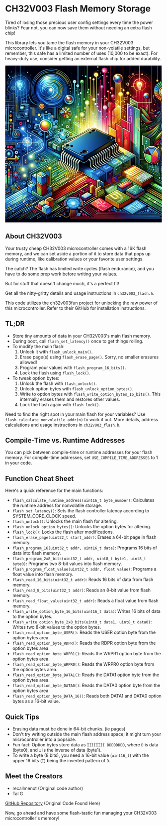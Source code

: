 # CH32V003 Flash Memory Storage 

Tired of losing those precious user config settings every time the power blinks? Fear not, you can now save them without needing an extra flash chip!

This library lets you tame the flash memory in your CH32V003 microcontroller. It's like a digital safe for your non-volatile settings, but remember, this safe has a limited number of uses (10,000 to be exact). For heavy-duty use, consider getting an external flash chip for added durability.

![Abstract illustration of microcontrollers](img/illustration.png)


## About CH32V003

Your trusty cheap CH32V003 microcontroller comes with a 16K flash memory, and we can set aside a portion of it to store data that pops up during runtime, like calibration values or your favorite user settings.

The catch? The flash has limited write cycles (flash endurance), and you have to do some prep work before writing your values.

But for stuff that doesn't change much, it's a perfect fit!

Get all the nitty-gritty details and usage instructions in `ch32v003_flash.h`.

This code utilizes the ch32v003fun project for unlocking the raw power of this microcontroller. Refer to their GitHub for installation instructions.

## TL;DR

- Store tiny amounts of data in your CH32V003's main flash memory.
- During boot, call `flash_set_latency()` once to get things rolling.
- To modify the main flash:
  1. Unlock it with `flash_unlock_main()`.
  2. Erase page(s) using `flash_erase_page()`. Sorry, no smaller erasures allowed!
  3. Program your values with `flash_program_16_bits()`.
  4. Lock the flash using `flash_lock()`.
- To tweak option bytes:
  1. Unlock the flash with `flash_unlock()`.
  2. Unlock option bytes with `flash_unlock_option_bytes()`.
  3. Write to option bytes with `flash_write_option_bytes_16_bits()`. This internally erases them and restores other values.
  4. Lock the flash again with `flash_lock()`.

Need to find the right spot in your main flash for your variables? Use `flash_calculate_nonvolatile_addr(n)` to work it out. More details, address calculations and usage instructions in `ch32v003_flash.h`.

## Compile-Time vs. Runtime Addresses

You can pick between compile-time or runtime addresses for your flash memory. For compile-time addresses, set `USE_COMPILE_TIME_ADDRESSES` to 1 in your code.

## Function Cheat Sheet

Here's a quick reference for the main functions:

- `flash_calculate_runtime_address(uint16_t byte_number)`: Calculates the runtime address for nonvolatile storage.
- `flash_set_latency()`: Sets the flash controller latency according to SYSTEM_CORE_CLOCK speed.
- `flash_unlock()`: Unlocks the main flash for altering.
- `flash_unlock_option_bytes()`: Unlocks the option bytes for altering.
- `flash_lock()`: Locks the flash after modifications.
- `flash_erase_page(uint32_t start_addr)`: Erases a 64-bit page in flash memory.
- `flash_program_16(uint32_t addr, uint16_t data)`: Programs 16 bits of data into flash memory.
- `flash_program_2x8_bits(uint32_t addr, uint8_t byte1, uint8_t byte0)`: Programs two 8-bit values into flash memory.
- `flash_program_float_value(uint32_t addr, float value)`: Programs a float value into flash memory.
- `flash_read_16_bits(uint32_t addr)`: Reads 16 bits of data from flash memory.
- `flash_read_8_bits(uint32_t addr)`: Reads an 8-bit value from flash memory.
- `flash_read_float_value(uint32_t addr)`: Reads a float value from flash memory.
- `flash_write_option_byte_16_bits(uint16_t data)`: Writes 16 bits of data to the option bytes.
- `flash_write_option_byte_2x8_bits(uint8_t data1, uint8_t data0)`: Writes two 8-bit values to the option bytes.
- `flash_read_option_byte_USER()`: Reads the USER option byte from the option bytes area.
- `flash_read_option_byte_RDPR()`: Reads the RDPR option byte from the option bytes area.
- `flash_read_option_byte_WRPR1()`: Reads the WRPR1 option byte from the option bytes area.
- `flash_read_option_byte_WRPR0()`: Reads the WRPR0 option byte from the option bytes area.
- `flash_read_option_byte_DATA1()`: Reads the DATA1 option byte from the option bytes area.
- `flash_read_option_byte_DATA0()`: Reads the DATA0 option byte from the option bytes area.
- `flash_read_option_byte_DATA_16()`: Reads both DATA1 and DATA0 option bytes as a 16-bit value.

## Quick Tips

- Erasing data must be done in 64-bit chunks. (ie pages)
- Don't try writing outside the main flash address space; it might turn your microcontroller into a popsicle.
- Fun fact: Option bytes store data as `IIIIIIII DDDDDDDD`, where `D` is data (byte0), and `I` is the inverse of data (byte1).
- To write a byte (8 bits), you need a 16-bit value (`uint16_t`) with the upper 16 bits (`I`) being the inverted pattern of `D`.

## Meet the Creators

- recallmenot (Original code author)
- Tal G


[GitHub Repository](https://github.com/recallmenot/ch32v003fun/tree/8203b1dcddd8271ef04e3959b6375809b9b2df95/examples/flash_storage_main) (Original Code Found Here)

Now, go ahead and have some flash-tastic fun managing your CH32V003 microcontroller's memory!

